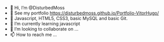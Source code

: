 - 👋 Hi, I’m @DisturbedMoss
- 👀 See my portfolio https://disturbedmoss.github.io/Portfolio-VitorHugo/
- 👀 Javascript, HTML5, CSS3, basic MySQL and basic Git.
- 🌱 I’m currently learning javascript
- 💞️ I’m looking to collaborate on ...
- 📫 How to reach me ...

<!---
DisturbedMoss/DisturbedMoss is a ✨ special ✨ repository because its `README.md` (this file) appears on your GitHub profile.
You can click the Preview link to take a look at your changes.
--->
